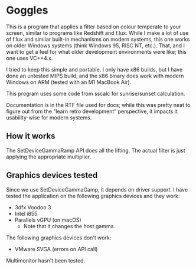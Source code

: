 # Goggles

This is a program that applies a filter based on colour temperate to your
screen, similar to programs like Redshift and f.lux. While I make a lot of use
of f.lux and similar built-in mechanisms on modern systems, this one works on
older Windows systems (think Windows 95, RISC NT, etc.). That, and I want to
get a feel for what older development environments were like; this one uses
VC++4.x.

I tried to keep this simple and portable. I only have x86 builds, but I have
done an untested MIPS build, and the x86 binary does work with modern Windows
on ARM (tested with an M1 MacBook Air).

This program uses some code from sscalc for sunrise/sunset calculation.

Documentation is in the RTF file used for docs; while this was pretty neat
to figure out from the "learn retro development" perspective, it impacts it
usability-wise for modern systems.

## How it works

The SetDeviceGammaRamp API does all the lifting. The actual filter is just
applying the appropriate multiplier.

## Graphics devices tested

Since we use SetDeviceGammaGamp, it depends on driver support. I have tested
the application on the following graphics devices and they work:

* 3dfx Voodoo 3
* Intel i855
* Parallels vGPU (on macOS)
  * Note that it changes the host gamma.

The following graphics devices don't work:

* VMware SVGA (errors on API call)

Multimonitor hasn't been tested.